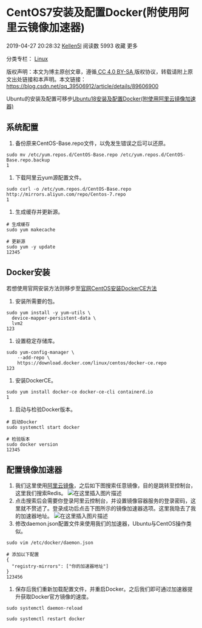 # CentOS7安装及配置Docker(附使用阿里云镜像加速器)

2019-04-27 20:28:32 [Kellen5l](https://me.csdn.net/qq_39506912) 阅读数 5993 收藏 更多

分类专栏： [Linux](https://blog.csdn.net/qq_39506912/category_8900801.html)

版权声明：本文为博主原创文章，遵循[ CC 4.0 BY-SA ](http://creativecommons.org/licenses/by-sa/4.0/)版权协议，转载请附上原文出处链接和本声明。本文链接：https://blog.csdn.net/qq_39506912/article/details/89606900

Ubuntu的安装及配置可移步[Ubuntu18安装及配置Docker(附使用阿里云镜像加速器)](https://blog.csdn.net/qq_39506912/article/details/88974664)

## 系统配置

1. 备份原来CentOS-Base.repo文件，以免发生错误之后可以还原。

```
sudo mv /etc/yum.repos.d/CentOS-Base.repo /etc/yum.repos.d/CentOS-Base.repo.backup
1
```

1. 下载阿里云yum源配置文件。

```
sudo curl -o /etc/yum.repos.d/CentOS-Base.repo http://mirrors.aliyun.com/repo/Centos-7.repo
1
```

1. 生成缓存并更新源。

```
# 生成缓存
sudo yum makecache

# 更新源
sudo yum -y update
12345
```

## Docker安装

若想使用官网安装方法则移步至[官网CentOS安装DockerCE方法](https://docs.docker.com/install/linux/docker-ce/centos/)

1. 安装所需要的包。

```
sudo yum install -y yum-utils \
  device-mapper-persistent-data \
  lvm2
123
```

1. 设置稳定存储库。

```
sudo yum-config-manager \
    --add-repo \
    https://download.docker.com/linux/centos/docker-ce.repo
123
```

1. 安装DockerCE。

```
sudo yum install docker-ce docker-ce-cli containerd.io
1
```

1. 启动与检验Docker版本。

```
# 启动Docker
sudo systemctl start docker

# 检验版本
sudo docker version
12345
```

## 配置镜像加速器

1. 我们这里使用[阿里云镜像](https://promotion.aliyun.com/ntms/act/kubernetes.html)，之后如下图搜索任意镜像，目的是跳转至控制台，这里我们搜索Redis。
   ![在这里插入图片描述](https://img-blog.csdnimg.cn/2019040216032415.png)
2. 点击搜索后会需要你登录阿里云控制台，并设置镜像容器服务的登录密码，这里就不赘述了。登录成功后点击下图所示的镜像加速器选项。这里我隐去了我的加速器地址。
   ![在这里插入图片描述](https://img-blog.csdnimg.cn/20190402160805152.png?x-oss-process=image/watermark,type_ZmFuZ3poZW5naGVpdGk,shadow_10,text_aHR0cHM6Ly9ibG9nLmNzZG4ubmV0L3FxXzM5NTA2OTEy,size_16,color_FFFFFF,t_70)
3. 修改daemon.json配置文件来使用我们的加速器，Ubuntu与CentOS操作类似。

```
sudo vim /etc/docker/daemon.json

# 添加以下配置
{
  "registry-mirrors": ["你的加速器地址"]
}
123456
```

1. 保存后我们重新加载配置文件，并重启Docker。之后我们即可通过加速器提升获取Docker官方镜像的速度。

```
sudo systemctl daemon-reload

sudo systemctl restart docker
```